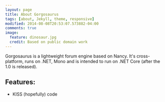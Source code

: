 ```yaml
---
layout: page
title: About Gorgosaurus
tags: [about, Jekyll, theme, responsive]
modified: 2014-08-08T20:53:07.573882-04:00
comments: true
image:
  feature: dinosaur.jpg
  credit: Based on public domain work
---
```


Gorgosaurus is a lightweight forum engine based on Nancy. It's cross-platform, runs on .NET, Mono and is intended to run on .NET Core (after the 1.0 is released). 

## Features:

* KISS (hopefully) code

